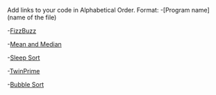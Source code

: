 Add links to your code in Alphabetical Order.
Format: -[Program name](name of the file)

-[FizzBuzz](FizzBuzz.cs)

-[Mean and Median](MeanAndMedian.cs)

-[Sleep Sort](SleepSort.cs)

-[TwinPrime](TwinPrime.cs)



-[Bubble Sort](BubbleSort.cs)




